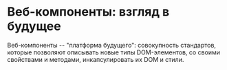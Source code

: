 # Веб-компоненты: взгляд в будущее

Веб-компоненты -- "платформа будущего": совокупность стандартов, которые позволяют описывать новые типы DOM-элементов, со своими свойствами и методами, инкапсулировать их DOM и стили.